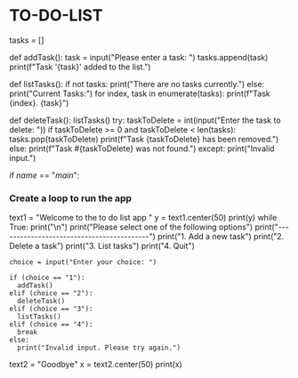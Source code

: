 # TO-DO-LIST
tasks = []


def addTask():
  task = input("Please enter a task: ")
  tasks.append(task)
  print(f"Task '{task}' added to the list.")


def listTasks():
  if not tasks:
    print("There are no tasks currently.")
  else:
    print("Current Tasks:")
    for index, task in enumerate(tasks):
      print(f"Task {index}. {task}")


def deleteTask():
  listTasks()
  try:
    taskToDelete = int(input("Enter the task to delete: "))
    if taskToDelete >= 0 and taskToDelete < len(tasks):
      tasks.pop(taskToDelete)
      print(f"Task {taskToDelete} has been removed.")
    else:
      print(f"Task #{taskToDelete} was not found.")
  except:
    print("Invalid input.")


if _name_ == "_main_":
  ### Create a loop to run the app
  text1 = "Welcome to the to do list app "
  y = text1.center(50)
  print(y)
  while True:
    print("\n")
    print("Please select one of the following options")
    print("------------------------------------------")
    print("1. Add a new task")
    print("2. Delete a task")
    print("3. List tasks")
    print("4. Quit")

    choice = input("Enter your choice: ")

    if (choice == "1"):
      addTask()
    elif (choice == "2"):
      deleteTask()
    elif (choice == "3"):
      listTasks()
    elif (choice == "4"):
      break
    else:
      print("Invalid input. Please try again.")

  text2 = "Goodbye"
  x = text2.center(50)
  print(x)
  
